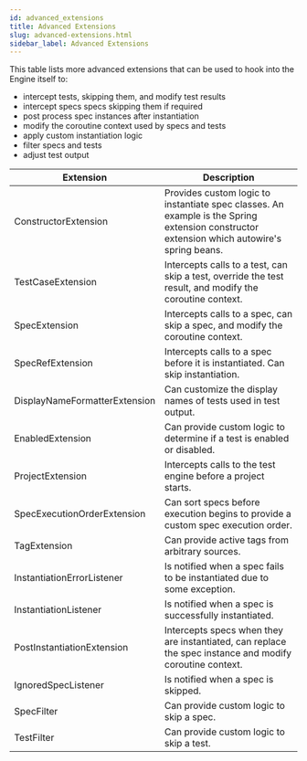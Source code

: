 ```yaml
---
id: advanced_extensions
title: Advanced Extensions
slug: advanced-extensions.html
sidebar_label: Advanced Extensions
---
```


This table lists more advanced extensions that can be used to hook into the Engine itself to:

  * intercept tests, skipping them, and modify test results
  * intercept specs specs skipping them if required
  * post process spec instances after instantiation
  * modify the coroutine context used by specs and tests
  * apply custom instantiation logic
  * filter specs and tests
  * adjust test output


| Extension                     | Description                                                                                                                                |
|-------------------------------|--------------------------------------------------------------------------------------------------------------------------------------------|
| ConstructorExtension          | Provides custom logic to instantiate spec classes. An example is the Spring extension constructor extension which autowire's spring beans. |
| TestCaseExtension             | Intercepts calls to a test, can skip a test, override the test result, and modify the coroutine context.                                   |
| SpecExtension                 | Intercepts calls to a spec, can skip a spec, and modify the coroutine context.                                                             |
| SpecRefExtension              | Intercepts calls to a spec before it is instantiated. Can skip instantiation.                                                              |
| DisplayNameFormatterExtension | Can customize the display names of tests used in test output.                                                                              |
| EnabledExtension              | Can provide custom logic to determine if a test is enabled or disabled.                                                                    |
| ProjectExtension              | Intercepts calls to the test engine before a project starts.                                                                               |
| SpecExecutionOrderExtension   | Can sort specs before execution begins to provide a custom spec execution order.                                                           |
| TagExtension                  | Can provide active tags from arbitrary sources.                                                                                            |
| InstantiationErrorListener    | Is notified when a spec fails to be instantiated due to some exception.                                                                    |
| InstantiationListener         | Is notified when a spec is successfully instantiated.                                                                                      |
| PostInstantiationExtension    | Intercepts specs when they are instantiated, can replace the spec instance and modify coroutine context.                                   |
| IgnoredSpecListener           | Is notified when a spec is skipped.                                                                                                        |
| SpecFilter                    | Can provide custom logic to skip a spec.                                                                                                   |
| TestFilter                    | Can provide custom logic to skip a test.                                                                                                   |

